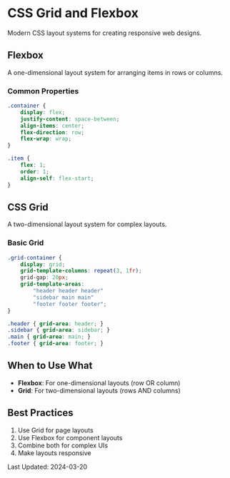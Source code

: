 # CSS Grid and Flexbox

Modern CSS layout systems for creating responsive web designs.

## Flexbox
A one-dimensional layout system for arranging items in rows or columns.

### Common Properties
```css
.container {
    display: flex;
    justify-content: space-between;
    align-items: center;
    flex-direction: row;
    flex-wrap: wrap;
}

.item {
    flex: 1;
    order: 1;
    align-self: flex-start;
}
```

## CSS Grid
A two-dimensional layout system for complex layouts.

### Basic Grid
```css
.grid-container {
    display: grid;
    grid-template-columns: repeat(3, 1fr);
    grid-gap: 20px;
    grid-template-areas:
        "header header header"
        "sidebar main main"
        "footer footer footer";
}

.header { grid-area: header; }
.sidebar { grid-area: sidebar; }
.main { grid-area: main; }
.footer { grid-area: footer; }
```

## When to Use What
- **Flexbox**: For one-dimensional layouts (row OR column)
- **Grid**: For two-dimensional layouts (rows AND columns)

## Best Practices
1. Use Grid for page layouts
2. Use Flexbox for component layouts
3. Combine both for complex UIs
4. Make layouts responsive

Last Updated: 2024-03-20 